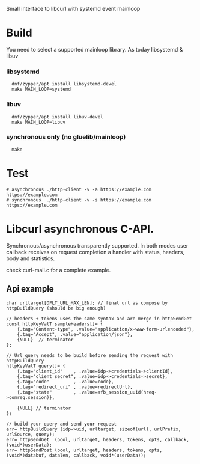 Small interface to libcurl with systemd event mainloop

# Build

You need to select a supported mainloop library. As today libsystemd & libuv

### libsystemd
```
  dnf/zypper/apt install libsystemd-devel
  make MAIN_LOOP=systemd
```

### libuv
```
  dnf/zypper/apt install libuv-devel
  make MAIN_LOOP=libuv
```

### synchronous only (no gluelib/mainloop)
```
  make
```

# Test
```
# asynchronous ./http-client -v -a https://example.com https://example.com
# synchronous  ./http-client -v -s https://example.com https://example.com

```

# Libcurl asynchronous C-API.

Synchronous/asynchronous transparently supported. In both modes user callback receives on request completion a handler with status, headers, body and statistics.

check curl-mail.c for a complete example.

## Api example
```
char urltarget[DFLT_URL_MAX_LEN]; // final url as compose by httpBuildQuery (should be big enough)

// headers + tokens uses the same syntax and are merge in httpSendGet
const httpKeyValT sampleHeaders[]= {
	{.tag="Content-type", .value="application/x-www-form-urlencoded"},
	{.tag="Accept", .value="application/json"},
	{NULL}  // terminator
};

// Url query needs to be build before sending the request with httpBuildQuery
httpKeyValT query[]= {
	{.tag="client_id"    , .value=idp->credentials->clientId},
	{.tag="client_secret", .value=idp->credentials->secret},
	{.tag="code"         , .value=code},
	{.tag="redirect_uri" , .value=redirectUrl},
	{.tag="state"        , .value=afb_session_uuid(hreq->comreq.session)},

	{NULL} // terminator
};

// build your query and send your request
err= httpBuildQuery (idp->uid, urltarget, sizeof(url), urlPrefix, urlSource, query);
err= httpSendGet  (pool, urltarget, headers, tokens, opts, callback, (void*)userData);
err= httpSendPost (pool, urltarget, headers, tokens, opts, (void*)databuf, datalen, callback, void*(userData));
```